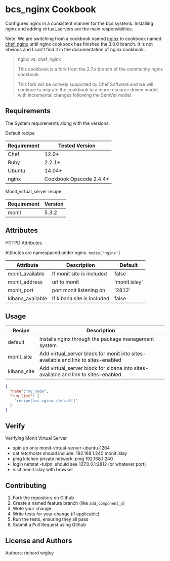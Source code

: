 bcs_nginx Cookbook
======================
Configures nginx in a consistent manner for the bcs systems.
Installing nginx and adding virtual_servers are the main responsiblities.

Note: We are switching from a cookbook named [nginx](https://github.com/miketheman/nginx) to cookbook named [chef_nginx](https://github.com/chef-cookbooks/chef_nginx) until nginx cookbook has finished the 3.0.0 branch.
It is not obvious and I can't find it in the documentation of nginx cookbook.

> nginx vs. chef_nginx
>
> This cookbook is a fork from the 2.7.x branch of the community nginx cookbook.
>
> This fork will be actively supported by Chef Software and we will continue to migrate the cookbook to a more resource driven model, with incremental changes following the SemVer model.


Requirements
------------

The System requirements along with the versions.

Default recipe

| Requirement | Tested Version                                                  |
| ----------- | ----------------------------------------------------------------|
| Chef        | 12.0+                                                           |
| Ruby        | 2.2.1+                                                          |
| Ubuntu      | 14.04+                                                          |
| nginx       | Cookbook Opscode 2.4.4+                                         |

Monit_virtual_server recipe

| Requirement | Version                                                         |
| ----------- | ----------------------------------------------------------------|
| monit       | 5.3.2                                                           |


Attributes
----------



HTTPD Attributes

Attibutes are namespaced under nginx. `nodes['nginx']`

| Attribute        | Description                | Default             |
| ---------------- | -------------------------- | --------------------|
| monit_available  | If monit site is included  | false               |
| monit_address    | url to monit               | 'monit.islay'       |
| monit_port       | port monit listening on    | '2812'              |
| kibana_available | If kibana site is included | false               |


Usage
-----

| Recipe      | Description                                                           |
| ----------- | --------------------------------------------------------------------- |
| default     | Installs nginx through the package management system                  |
| monit_site  | Add virtual_server block for monit into sites-available and link to sites-enabled  |
| kibana_site | Add virtual_server block for kibana into sites-available and link to sites-enabled |

```json
{
  "name":"my_node",
  "run_list": [
    "recipe[bcs_nginx::default]"
  ]
}
```

Verify
------

Verifying Monit Virtual Server
* spin up only monit-virtual-server-ubuntu-1204
* cat /etc/hosts should include: 192.168.1.240      monit.islay
* ping kitchen private network: ping 192.168.1.240
* login netstat -tulpn: should see 127.0.0.1:2812 (or whatever port)
* visit monit.islay with browser


Contributing
------------

1. Fork the repository on Github
2. Create a named feature branch (like `add_component_x`)
3. Write your change
4. Write tests for your change (if applicable)
5. Run the tests, ensuring they all pass
6. Submit a Pull Request using Github

License and Authors
-------------------
Authors: richard wigley
